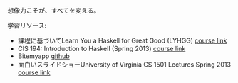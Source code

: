 想像力こそが、すべてを変える。

学習リソース:
- 課程に基づいてLearn You a Haskell for Great Good (LYHGG) [course link](https://sites.google.com/a/lclark.edu/drake/courses/pls)
- CIS 194: Introduction to Haskell (Spring 2013) [course link](https://www.seas.upenn.edu/~cis194/spring13/)
- Bitemyapp [github](https://github.com/bitemyapp/learnhaskell)
- 面白いスライドショーUniversity of Virginia  CS 1501 Lectures  Spring 2013 [course link](http://www.shuklan.com/haskell/index.html)

